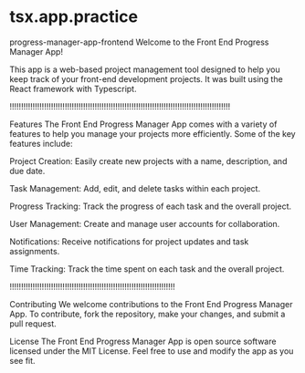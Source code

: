# tsx.app.practice


progress-manager-app-frontend
Welcome to the Front End Progress Manager App!

This app is a web-based project management tool designed to help you keep track of your front-end development projects. It was built using the React framework with Typescript.

!!!!!!!!!!!!!!!!!!!!!!!!!!!!!!!!!!!!!!!!!!!!!!!!!!!!!!!!!!!!!!!!!!!!!!!!!!!!!!!!!!!!!!!!!!!!!!!!

Features The Front End Progress Manager App comes with a variety of features to help you manage your projects more efficiently. Some of the key features include:

Project Creation: Easily create new projects with a name, description, and due date.

Task Management: Add, edit, and delete tasks within each project.

Progress Tracking: Track the progress of each task and the overall project.

User Management: Create and manage user accounts for collaboration.

Notifications: Receive notifications for project updates and task assignments.

Time Tracking: Track the time spent on each task and the overall project.

!!!!!!!!!!!!!!!!!!!!!!!!!!!!!!!!!!!!!!!!!!!!!!!!!!!!!!!!!!!!!!!!!!!!!!!!

Contributing We welcome contributions to the Front End Progress Manager App. To contribute, fork the repository, make your changes, and submit a pull request.

License The Front End Progress Manager App is open source software licensed under the MIT License. Feel free to use and modify the app as you see fit.
